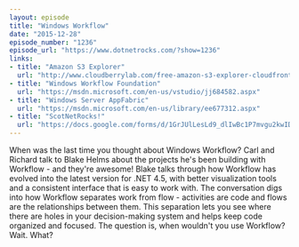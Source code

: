```yaml
---
layout: episode
title: "Windows Workflow"
date: "2015-12-28"
episode_number: "1236"
episode_url: "https://www.dotnetrocks.com/?show=1236"
links:
- title: "Amazon S3 Explorer"
  url: "http://www.cloudberrylab.com/free-amazon-s3-explorer-cloudfront-IAM.aspx"
- title: "Windows Workflow Foundation"
  url: "https://msdn.microsoft.com/en-us/vstudio/jj684582.aspx"
- title: "Windows Server AppFabric"
  url: "https://msdn.microsoft.com/en-us/library/ee677312.aspx"
- title: "ScotNetRocks!"
  url: "https://docs.google.com/forms/d/1GrJUlLesLd9_dlIwBc1P7mvgu2kwID7WK6kBbYQMvaA/closedform"
---
```


When was the last time you thought about Windows Workflow? Carl and Richard talk to Blake Helms about the projects he's been building with Workflow - and they're awesome! Blake talks through how Workflow has evolved into the latest version for .NET 4.5, with better visualization tools and a consistent interface that is easy to work with. The conversation digs into how Workflow separates work from flow - activities are code and flows are the relationships between them. This separation lets you see where there are holes in your decision-making system and helps keep code organized and focused. The question is, when wouldn't you use Workflow? Wait. What?
